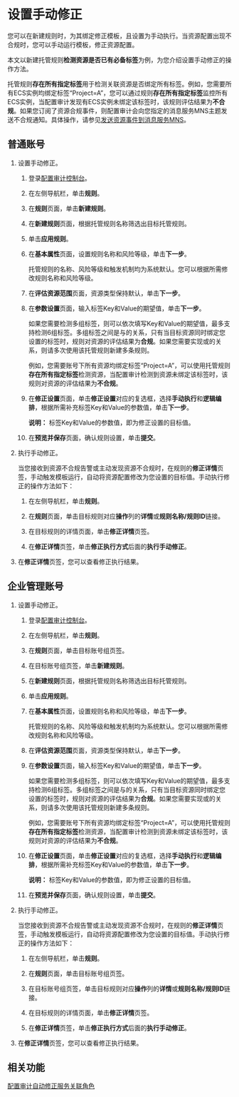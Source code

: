 # 设置手动修正

您可以在新建规则时，为其绑定修正模板，且设置为手动执行。当资源配置出现不合规时，您可以手动运行模板，修正资源配置。

本文以新建托管规则**检测资源是否已有必备标签**为例，为您介绍设置手动修正的操作方法。

托管规则**存在所有指定标签**用于检测关联资源是否绑定所有标签。例如，您需要所有ECS实例均绑定标签“Project=A”，您可以通过规则**存在所有指定标签**监控所有ECS实例，当配置审计发现有ECS实例未绑定该标签时，该规则评估结果为**不合规**。如果您订阅了资源合规事件，则配置审计会向您指定的消息服务MNS主题发送不合规通知。具体操作，请参见[发送资源事件到消息服务MNS](/intl.zh-CN/订阅资源事件/发送资源事件到消息服务MNS.md)。

## 普通账号

1.  设置手动修正。

    1.  登录[配置审计控制台](https://config.console.aliyun.com)。

    2.  在左侧导航栏，单击**规则**。

    3.  在**规则**页面，单击**新建规则**。

    4.  在**新建规则**页面，根据托管规则名称筛选出目标托管规则。

    5.  单击**应用规则**。

    6.  在**基本属性**页面，设置规则名称和风险等级，单击**下一步**。

        托管规则的名称、风险等级和触发机制均为系统默认。您可以根据所需修改规则名称和风险等级。

    7.  在**评估资源范围**页面，资源类型保持默认，单击**下一步**。

    8.  在**参数设置**页面，输入标签Key和Value的期望值，单击**下一步**。

        如果您需要检测多组标签，则可以依次填写Key和Value的期望值，最多支持检测6组标签。多组标签之间是与的关系，只有当目标资源同时绑定您设置的标签时，规则对资源的评估结果为**合规**。如果您需要实现或的关系，则请多次使用该托管规则新建多条规则。

        例如，您需要账号下所有资源均绑定标签“Project=A”，可以使用托管规则**存在所有指定标签**检测资源，当配置审计检测到资源未绑定该标签时，该规则对资源的评估结果为**不合规**。

    9.  在**修正设置**页面，单击**修正设置**对应的复选框，选择**手动执行**和**逻辑编排**，根据所需补充标签Key和Value的参数值，单击**下一步**。

        **说明：** 标签Key和Value的参数值，即为修正设置的目标值。

    10. 在**预览并保存**页面，确认规则设置，单击**提交**。

2.  执行手动修正。

    当您接收到资源不合规告警或主动发现资源不合规时，在规则的**修正详情**页签，手动触发模板运行，自动将资源配置修改为您设置的目标值。手动执行修正的操作方法如下：

    1.  在左侧导航栏，单击**规则**。

    2.  在**规则**页面，单击目标规则对应**操作**列的**详情**或**规则名称/规则ID**链接。

    3.  在目标规则的详情页面，单击**修正详情**页签。

    4.  在**修正详情**页签，单击**修正执行方式**后面的**执行手动修正**。

3.  在**修正详情**页签，您可以查看修正执行结果。


## 企业管理账号

1.  设置手动修正。

    1.  登录[配置审计控制台](https://config.console.aliyun.com)。

    2.  在左侧导航栏，单击**规则**。

    3.  在**规则**页面，单击目标账号组页签。

    4.  在目标账号组页签，单击**新建规则**。

    5.  在**新建规则**页面，根据托管规则名称筛选出目标托管规则。

    6.  单击**应用规则**。

    7.  在**基本属性**页面，设置规则名称和风险等级，单击**下一步**。

        托管规则的名称、风险等级和触发机制均为系统默认。您可以根据所需修改规则名称和风险等级。

    8.  在**评估资源范围**页面，资源类型保持默认，单击**下一步**。

    9.  在**参数设置**页面，输入标签Key和Value的期望值，单击**下一步**。

        如果您需要检测多组标签，则可以依次填写Key和Value的期望值，最多支持检测6组标签。多组标签之间是与的关系，只有当目标资源同时绑定您设置的标签时，规则对资源的评估结果为**合规**。如果您需要实现或的关系，则请多次使用该托管规则新建多条规则。

        例如，您需要账号下所有资源均绑定标签“Project=A”，可以使用托管规则**存在所有指定标签**检测资源，当配置审计检测到资源未绑定该标签时，该规则对资源的评估结果为**不合规**。

    10. 在**修正设置**页面，单击**修正设置**对应的复选框，选择**手动执行**和**逻辑编排**，根据所需补充标签Key和Value的参数值，单击**下一步**。

        **说明：** 标签Key和Value的参数值，即为修正设置的目标值。

    11. 在**预览并保存**页面，确认规则设置，单击**提交**。

2.  执行手动修正。

    当您接收到资源不合规告警或主动发现资源不合规时，在规则的**修正详情**页签，手动触发模板运行，自动将资源配置修改为您设置的目标值。手动执行修正的操作方法如下：

    1.  在左侧导航栏，单击**规则**。

    2.  在**规则**页面，单击目标账号组页签。

    3.  在目标账号组页签，单击目标规则对应**操作**列的**详情**或**规则名称/规则ID**链接。

    4.  在目标规则的详情页面，单击**修正详情**页签。

    5.  在**修正详情**页签，单击**修正执行方式**后面的**执行手动修正**。

3.  在**修正详情**页签，您可以查看修正执行结果。


## 相关功能

[配置审计自动修正服务关联角色](/intl.zh-CN/管理权限/配置审计自动修正服务关联角色.md)

